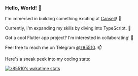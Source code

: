 ### Hello, World! 👋

I'm immersed in building something exciting at [Cansell](https://cansell.info)! 🔭 

Currently, I'm expanding my skills by diving into TypeScript. 🌱 

Got a cool Flutter app project? I'm interested in collaborating! 👯 

Feel free to reach me on Telegram [@z85510](https://t.me/z85510). 📫 

Here's a sneak peek into my coding stats:
 
[![z85510's wakatime stats](https://github-readme-stats.vercel.app/api/wakatime?username=z85510)](https://github.com/z85510/github-readme-stats)
